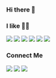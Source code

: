 ### Hi there 👋


### I like 🧑‍💻
<div>
<img src="https://img.shields.io/badge/Node.js-7BA366?style=flat-square&logo=Node.js&logoColor=white"/>
<img src="https://img.shields.io/badge/JavaScript-FFBF40?style=flat-square&logo=JavaScript&logoColor=white"/>
<img src="https://img.shields.io/badge/Node.js-7BA366?style=flat-square&logo=Node.js&logoColor=white"/>
<img src="https://img.shields.io/badge/React-82D7ED?style=flat-square&logo=React&logoColor=black"/>
<img src="https://img.shields.io/badge/MongoDB-4EA75C?style=flat-square&logo=MongoDB&logoColor=white"/>
<img src="https://img.shields.io/badge/Docker-2496ED?style=flat-square&logo=Docker&logoColor=white"/>
  </div>
  
  
### Connect Me
<div>
<a href="https://velog.io/@devookim" target="_blank"><img src="https://img.shields.io/badge/velog-60C69A?style=flat-square&logo=Vimeo&logoColor=white"/></a>
<a href="https://velog.io/@devookim" target="_blank"><img src="https://img.shields.io/badge/Resume-9D549D?style=flat-square&logo=Revolut&logoColor=white"/></a>
<a href="khwoo8026@gmail.com" target="_blank"><img src="https://img.shields.io/badge/Gmail-EA4335?style=flat-square&logo=Gmail&logoColor=white"/></a>
  </div>
<!--
**DevooKim/DevooKim** is a ✨ _special_ ✨ repository because its `README.md` (this file) appears on your GitHub profile.

Here are some ideas to get you started:

- 🔭 I’m currently working on ...
- 🌱 I’m currently learning ...
- 👯 I’m looking to collaborate on ...
- 🤔 I’m looking for help with ...
- 💬 Ask me about ...
- 📫 How to reach me: ...
- 😄 Pronouns: ...
- ⚡ Fun fact: ...
-->
